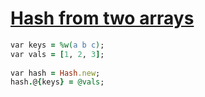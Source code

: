 [1]: http://rosettacode.org/wiki/Hash_from_two_arrays

# [Hash from two arrays][1]

```ruby
var keys = %w(a b c);
var vals = [1, 2, 3];
 
var hash = Hash.new;
hash.@{keys} = @vals;
```